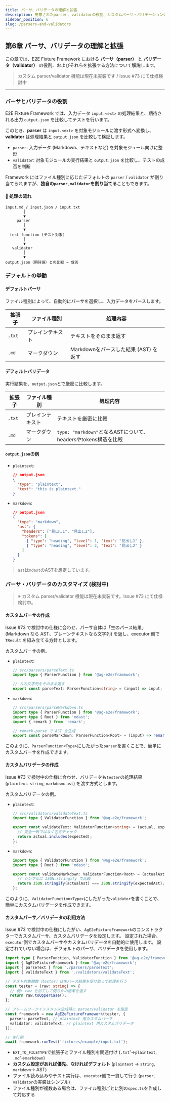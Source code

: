 ```yaml
---
title: パーサ、バリデータの理解と拡張
description: 用意されたparser, validatorの役割、カスタムパーサ・バリデーションの作成方法を紹介します。
sidebar_position: 6
slug: /parsers-and-validators
---
```


## 第6章 パーサ、バリデータの理解と拡張

この章では、E2E Fixture Framework における **パーサ（parser）** と **バリデータ（validator）** の役割、およびそれらを拡張する方法について解説します。

> カスタム parser/validator 機能は現在未実装です / Issue #73 にて仕様検討中

---

### パーサとバリデータの役割

E2E Fixture Framework では、入力データ `input.<ext>` の処理結果と、期待される出力 `output.json` を比較してテストを行います。

このとき、**parser** は `input.<ext>` を対象モジュールに渡す形式へ変換し、**validator** は処理結果と `output.json` を比較して検証します。

- `parser`: 入力データ (Markdown、テキストなど) を対象モジュール向けに整形
- `validator`: 対象モジュールの実行結果と `output.json` を比較し、テストの成否を判断

Framework にはファイル種別に応じたデフォルトの `parser` / `validator` が割り当てられますが、**独自の`parser`, `validator`を割り当てる**こともできます。

#### 🔁 処理の流れ

```text
input.md / input.json / input.txt
        │
        ▼
     parser
        │
        ▼
  test function (テスト対象)
        │
        ▼
   validator
        │
        ▼
output.json（期待値）との比較 → 成否
```

### デフォルトの挙動

#### デフォルトパーサ

ファイル種別によって、自動的にパーサを選択し、入力データをパースします。

| 拡張子 | ファイル種別     | 処理内容                              |
| ------ | ---------------- | ------------------------------------- |
| `.txt` | プレインテキスト | テキストをそのまま返す                |
| `.md`  | マークダウン     | Markdownをパースした結果 (AST) を返す |

#### デフォルトバリデータ

実行結果を、`output.json`とで厳密に比較します。

| 拡張子 | ファイル種別     | 処理内容                                                       |
| ------ | ---------------- | -------------------------------------------------------------- |
| `.txt` | プレインテキスト | テキストを厳密に比較                                           |
| `.md`  | マークダウン     | `type: "markdown"`となるASTについて、headersやtokens構造を比較 |

#### `output.json`の例

- `plaintext`:

  ```json
  // output.json
  {
    "type": "plaintext",
    "text": "this is plaintext."
  }
  ```

- `markdown`:

  ```json
  // output.json
  {
    "type": "markdown",
    "ast": {
      "headers": ["見出し1", "見出し2"],
      "tokens": [
        { "type": "heading", "level": 1, "text": "見出し1" },
        { "type": "heading", "level": 2, "text": "見出し2" }
      ]
    }
  }
  ```

> `ast`は`mdast`のASTを想定しています。

### パーサ・バリデータのカスタマイズ (検討中)

> ※ カスタム parser/validator 機能は現在未実装です。Issue #73 にて仕様検討中。

#### カスタムパーサの作成

<!-- textlint-disable ja-technical-writing/sentence-length -->

Issue #73 で検討中の仕様に合わせ、パーサ自体は「生のパース結果」(Markdown なら AST、プレーンテキストなら文字列) を返し、executor 側で `TResult` を組み立てる方針とします。

<!-- textlint-enable -->

カスタムパーサの例。

- `plaintext`:

  ```typescript
  // src/parsers/parseText.ts
  import type { ParserFunction } from '@ag-e2e/framework';

  // 入力文字列をそのまま返す
  export const parseText: ParserFunction<string> = (input) => input;
  ```

- `markdown`:

  ```typescript
  // src/parsers/parseMarkdown.ts
  import type { ParserFunction } from '@ag-e2e/framework';
  import type { Root } from 'mdast';
  import { remark } from 'remark';

  // remark-parse で AST を生成
  export const parseMarkdown: ParserFunction<Root> = (input) => remark().parse(input) as Root;
  ```

このように、`ParserFunction<Type>`にしたがった`parser`を書くことで、簡単にカスタムパーサを作成できます。

#### カスタムバリデータの作成

Issue #73 で検討中の仕様に合わせ、バリデータも`tester`の処理結果 (`plaintext`: `string`, `markdown`: `ast`) を渡す方式とします。

カスタムバリデータの例。

- `plaintext`:

  ```typescript
  // src/validators/validateText.ts
  import type { ValidatorFunction } from '@ag-e2e/framework';

  export const validateText: ValidatorFunction<string> = (actual, expected) => {
    // 完全一致ではなく包含チェック
    return actual.includes(expected);
  };
  ```

- `markdown`:

  ```typescript
  import type { ValidatorFunction } from '@ag-e2e/framework';
  import type { Root } from 'mdast';

  export const validateMarkdown: ValidatorFunction<Root> = (actualAst, expectedAst) => {
    // シンプルに JSON.stringify で比較
    return JSON.stringify(actualAst) === JSON.stringify(expectedAst);
  };
  ```

このように、`ValidatorFunction<Type>`にしたがった`validator`を書くことで、簡単にカスタムバリデータを作成できます。

#### カスタムパーサ／バリデータの利用方法

Issue #73 で検討中の仕様にしたがい、`AgE2eFixtureFramework`のコンストラクターでカスタムパーサ、カスタムバリデータを設定します。
設定された場合、`executor`側でカスタムパーサやカスタムバリデータを自動的に使用します。
設定されていない場合は、デフォルトのパーサ、バリデータを使用します。

```typescript
import type { ParserFunction, ValidatorFunction } from '@ag-e2e/framework';
import { AgE2eFixtureFramework } from '@ag-e2e/framework';
import { parseText } from './parsers/parseText';
import { validateText } from './validators/validateText';

// テスト対象関数（tester）は生パース結果を受け取って処理を行う
const tester = (raw: string) => {
  // 例: raw を加工して何らかの結果を返す
  return raw.toUpperCase();
};

// フレームワークインスタンス生成時に parser/validator を指定
const framework = new AgE2eFixtureFramework(tester, {
  parser: parseText, // plaintext 用カスタムパーサ
  validator: validateText, // plaintext 用カスタムバリデータ
});

// 実行例
await framework.runTest('fixtures/example/input.txt');
```

- `EXT_TO_FILETYPE`で拡張子とファイル種別を関連付け (`.txt`'→`plaintext`, `.md`'→`markdown`)
- **カスタム設定があれば優先、なければデフォルト** (`plaintext` → `string`, `markdown`→ AST)
- ファイル読み込みやテスト実行は、`executor`側で一貫して行う (`parser`, `validator`の実装はシンプル)
- ファイル種別が複数ある場合は、ファイル種別ごとに別の`spec.ts`を作成して対応する
